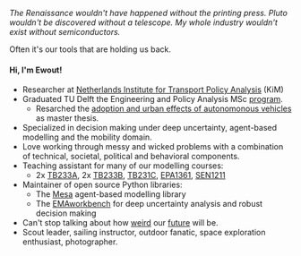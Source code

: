 _The Renaissance wouldn't have happened without the printing press. Pluto wouldn't be discovered without a telescope. My whole industry wouldn't exist without semiconductors._

Often it's our tools that are holding us back.

#### Hi, I'm Ewout!
- Researcher at [Netherlands Institute for Transport Policy Analysis](https://english.kimnet.nl/) (KiM)
- Graduated TU Delft the Engineering and Policy Analysis MSc [program](https://www.tudelft.nl/onderwijs/opleidingen/masters/engineering-and-policy-analysis/msc-engineering-and-policy-analysis).
  - Resarched the [adoption and urban effects of autonomonous vehicles](https://github.com/EwoutH/urban-self-driving-effects) as master thesis.
- Specialized in decision making under deep uncertainty, agent-based modelling and the mobility domain.
- Love working through messy and wicked problems with a combination of technical, societal, political and behavioral components.
- Teaching assistant for many of our modelling courses:
    - 2x [TB233A](https://www.studiegids.tudelft.nl/a101_displayCourse.do?course_id=54716), 2x [TB233B](https://www.studiegids.tudelft.nl/a101_displayCourse.do?course_id=60072), [TB231C](https://www.studiegids.tudelft.nl/a101_displayCourse.do?course_id=64669), [EPA1361](https://www.studiegids.tudelft.nl/a101_displayCourse.do?course_id=62440), [SEN1211](https://www.studiegids.tudelft.nl/a101_displayCourse.do?course_id=65199)
- Maintainer of open source Python libraries:
  - The [Mesa](https://github.com/projectmesa/mesa) agent-based modelling library
  - The [EMAworkbench](https://github.com/quaquel/EMAworkbench) for deep uncertainty analysis and robust decision making
- Can't stop talking about how [weird](https://waitbutwhy.com/2017/04/neuralink.html) our [future](https://waitbutwhy.com/2015/01/artificial-intelligence-revolution-1.html) will be.
- Scout leader, sailing instructor, outdoor fanatic, space exploration enthusiast, photographer.
